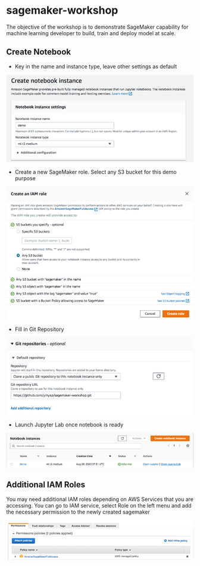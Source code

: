 # sagemaker-workshop

The objective of the workshop is to demonstrate SageMaker capability for machine learning developer to build, train and deploy model at scale.

## Create Notebook

- Key in the name and instance type, leave other settings as default

![image](images/create-notebook.png)

- Create a new SageMaker role. Select any S3 bucket for this demo purpose

![image](images/create-role.png)

- Fill in Git Repository

<img src="images/git-repo.png"/>

- Launch Jupyter Lab once notebook is ready

![image](images/launch-jupyterlab.png)

## Additional IAM Roles

You may need additional IAM roles depending on AWS Services that you are accessing. You can go to IAM service, select Role on the left menu and add the necessary permission to the newly created sagemaker

![image](images/attach-policy.png)
